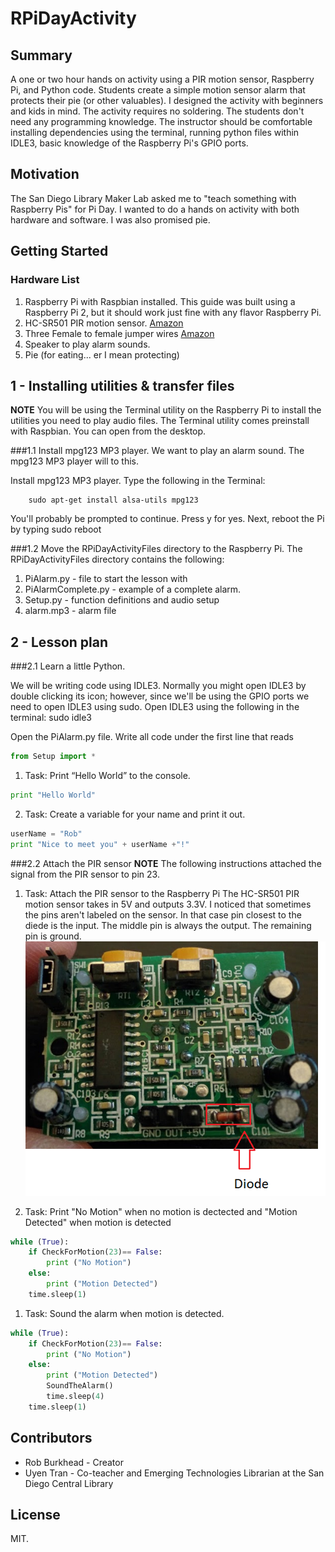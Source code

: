 # RPiDayActivity

## Summary
A one or two hour hands on activity using a PIR motion sensor, Raspberry Pi, and Python code. Students create a simple motion sensor alarm that protects their pie (or other valuables). I designed the activity with beginners and kids in mind. The activity requires no soldering. The students don't need any programming knowledge. The instructor should be comfortable installing dependencies using the terminal, running python files within IDLE3, basic knowledge of the Raspberry Pi's GPIO ports. 

## Motivation

The San Diego Library Maker Lab asked me to "teach something with Raspberry Pis" for Pi Day. I wanted to do a hands on activity with both hardware and software. I was also promised pie.

## Getting Started


### Hardware List

1. Raspberry Pi with Raspbian installed. This guide was built using a Raspberry Pi 2, but it should work just fine with any flavor Raspberry Pi. 
1. HC-SR501 PIR motion sensor. [Amazon](http://www.amazon.com/s/ref=sr_nr_p_85_0?fst=as%3Aoff&rh=i%3Aaps%2Ck%3AHC-SR501%2Cp_85%3A2470955011&keywords=HC-SR501&ie=UTF8&qid=1458703999&rnid=2470954011)
1. Three Female to female jumper wires [Amazon](http://www.amazon.com/s/ref=nb_sb_noss_2?url=search-alias%3Daps&field-keywords=female+to+female+jumper)
1. Speaker to play alarm sounds. 
1. Pie (for eating... er I mean protecting)

## 1 - Installing utilities & transfer files 
**NOTE** You will be using the Terminal utility on the Raspberry Pi to install the utilities you need to play audio files. The Terminal utility comes preinstall with Raspbian. You can open from the desktop. 

###1.1 Install mpg123 MP3 player. 
We want to play an alarm sound. The mpg123 MP3 player will to this. 

Install mpg123 MP3 player. Type the following in the Terminal: 

		sudo apt-get install alsa-utils mpg123

You'll probably be prompted to continue. Press y for yes.
Next, reboot the Pi by typing sudo reboot

###1.2 Move the RPiDayActivityFiles directory to the Raspberry Pi. 
The RPiDayActivityFiles directory contains the following: 
1. PiAlarm.py - file to start the lesson with
1. PiAlarmComplete.py - example of a complete alarm.
1. Setup.py - function definitions and audio setup 
1. alarm.mp3 - alarm file 

## 2 - Lesson plan 


###2.1 Learn a little Python.

We will be writing code using IDLE3. Normally you might open IDLE3 by double clicking its icon; however, since we'll be using the GPIO ports we need to open IDLE3 using sudo. 
Open IDLE3 using the following in the terminal: 
		sudo idle3 

Open the PiAlarm.py file. 
Write all code under the first line that reads 
```python
from Setup import *
```
1. Task: Print “Hello World” to the console.
```python
print "Hello World" 
```
2. Task: Create a variable for your name and print it out.
```python
userName = "Rob"
print "Nice to meet you" + userName +"!" 
```
###2.2 Attach the PIR sensor
**NOTE** The following instructions attached the signal from the PIR sensor to pin 23. 

1. Task: Attach the PIR sensor to the Raspberry Pi
The HC-SR501 PIR motion sensor takes in 5V and outputs 3.3V. I noticed that sometimes the pins aren't labeled on the sensor. In that case pin closest to the diede is the input. The middle pin is always the output. The remaining pin is ground. 
![](pirPins.png)


1. Task: Print "No Motion" when no motion is dectected and "Motion Detected" when motion is detected 
```python
while (True):
    if CheckForMotion(23)== False:
        print ("No Motion")
    else:
        print ("Motion Detected")
    time.sleep(1)
```

1. Task: Sound the alarm when motion is detected. 
```python
while (True):
    if CheckForMotion(23)== False:
        print ("No Motion")
    else:
        print ("Motion Detected")
        SoundTheAlarm()
        time.sleep(4)
    time.sleep(1)
```

## Contributors

+ Rob Burkhead - Creator 
+ Uyen Tran - Co-teacher and Emerging Technologies Librarian at the San Diego Central Library

## License

MIT. 



